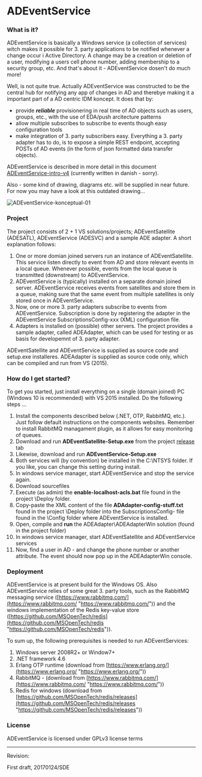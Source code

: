 # ADEventService

### What is it?

ADEventService is basically a Windows service (a collection of services) witch makes it possible for 3. party applications to be notified whenever a change occur i Active Directory. A change may be a creation or deletion of a user, modifying a users cell phone number, adding membership to a security group, etc. And that's about it - ADEventService dosen't do much more!

Well, is not quite true. Actually ADEventService was constructed to be the central hub for notifying any app of changes in AD and therebye making it a important part of a AD centric IDM koncept. It does that by:

- provide ***reliable*** provisionering in real time of AD objects such as users, groups, etc., with the use of EDA/push arcitecture patterns
- allow multiple subscribes to subscribe to events though easy configuration tools
- make integration of 3. party subscribers easy. Everything a 3. party adapter has to do, is to expose a simple REST endpoint, accepting POSTs of AD events (in the form of json formatted data transfer objects).

ADEventService is described in more detail in this document [ADEventService-intro-v4](https://github.com/Gentofte/ADEventService/blob/master/Docs/ADEventService-intro-v4.pdf "https://github.com/Gentofte/ADEventService/blob/master/Docs/ADEventService-intro-v4.pdf") (currently written in danish - sorry).

Also - some kind of drawing, diagrams etc. will be supplied in near future. For now you may have a look at this outdated drawing...

![ADEventService-konceptual-01](http://i.imgur.com/nGvPeMA.jpg)

### Project

The project consists of 2 + 1 VS solutions/projects; ADEventSatellite (ADESATL), ADEventService (ADESVC) and a sample ADE adapter. A short explanation follows:

1. One or more domian joined servers run an instance of ADEventSatellite. This service listen directly to event from AD and store relevant events in a local queue. Whenever possible, events from the local queue is transmitted (downstream) to ADEventService.
1. ADEventService is (typically) installed on a separate domain joined server. ADEventService receives events from satellites and store them in a queue, making sure that the same event from multiple satellites is only stored once in ADEventService.
1. Now, one or more 3. party adapters subscribe to events from ADEventService. Subscription is done by registering the adapter in the ADEventService SubscriptionsConfig-xxx (XML) configuration file.
1. Adapters is installed on (possible) other servers. The project provides a sample adapter, called ADEAdapter, which can be used for testing or as basis for developemnt of 3. party adapter.

ADEventSatellite and ADEventService is supplied as source code and setup.exe installeres. ADEAdapter is supplied as source code only, which can be compiled and run from VS (2015).

### How do I get started?

To get you started, just install everything on a single (domain joined) PC (Windows 10 is recommended) with VS 2015 installed. Do the following steps ...

1. Install the components described below (.NET, OTP, RabbitMQ, etc.). Just follow default instructions on the components websites. Remember to install RabbitMQ managament plugin, as it allows for easy monitoring of queues.
1. Download and run **ADEventSatellite-Setup.exe** from the project [release](https://github.com/Gentofte/ADEventService/releases) tab 
1. Likewise, download and run **ADEventService-Setup.exe**
1. Both services will (by convention) be installed in the C:\NTSYS folder. If you like, you can change this setting during install.
1. In windows service manager, start ADEventService and stop the service again.
1. Download sourcefiles
1. Execute (as admin) the **enable-localhost-acls.bat** file found in the project \Deploy folder.
1. Copy-paste the XML content of the file **ADAdapter-config-stuff.txt** found in the project \Deploy folder into the SubscriptionsConfig-<guid> file found in the \Config folder where ADEventService is installed.
1. Open, compile and **run** the ADEAdapter\ADEAdapterWin solution (found in the project folder)
1. In windows service manager, start ADEventSatellite and ADEventService services
1. Now, find a user in AD - and change the phone number or another attribute. The event should now pop up in the ADEAdapterWin console.

### Deployment

ADEventService is at present build for the Windows OS. Also ADEventService relies of some great 3. party tools, such as the RabbitMQ messaging service ([https://www.rabbitmq.com/](https://www.rabbitmq.com/ "https://www.rabbitmq.com/")) and the windows implementation of the Redis key-value store ([https://github.com/MSOpenTech/redis](https://github.com/MSOpenTech/redis "https://github.com/MSOpenTech/redis")).

To sum up, the following prerequisites is needed to run ADEventServices:

1. Windows server 2008R2+ or Window7+
1. .NET framework 4.6
1. Erlang OTP runtime (download from [https://www.erlang.org/](https://www.erlang.org/ "https://www.erlang.org/"))
1. RabbitMQ - (download from [https://www.rabbitmq.com/](https://www.rabbitmq.com/ "https://www.rabbitmq.com/")) 
1. Redis for windows (download from [https://github.com/MSOpenTech/redis/releases](https://github.com/MSOpenTech/redis/releases "https://github.com/MSOpenTech/redis/releases"))

### License

ADEventService is licensed under GPLv3 license terms

----------

Revision:

First draft, 20170124/SDE
